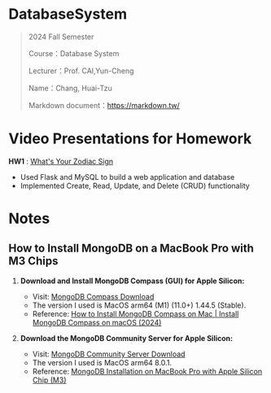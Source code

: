 # DatabaseSystem
> 2024 Fall Semester
>
> Course：Database System
> 
> Lecturer：Prof. CAI,Yun-Cheng
> 
> Name：Chang, Huai-Tzu
> 
> Markdown document：https://markdown.tw/

 # Video Presentations for Homework #

 **HW1** :
[What's Your Zodiac Sign](https://youtu.be/qHA9-f-NW98)   
* Used Flask and MySQL to build a web application and database  
* Implemented Create, Read, Update, and Delete (CRUD) functionality

 # Notes #

## How to Install MongoDB on a MacBook Pro with M3 Chips ##

1. **Download and Install MongoDB Compass (GUI) for Apple Silicon:**
   - Visit: [MongoDB Compass Download](https://www.mongodb.com/try/download/compass)
   - The version I used is MacOS arm64 (M1) (11.0+) 1.44.5 (Stable).
   - Reference: [How to Install MongoDB Compass on Mac | Install MongoDB Compass on macOS (2024)](https://youtu.be/sSoVyHap3HY?si=WS7P00NhEJW1M2Ez)

2. **Download the MongoDB Community Server for Apple Silicon:**
   - Visit: [MongoDB Community Server Download](https://www.mongodb.com/try/download/community)
   - The version I used is MacOS arm64 8.0.1.
   - Reference: [MongoDB Installation on MacBook Pro with Apple Silicon Chip (M3)](https://medium.com/@meetwithIT/mongodb-installation-on-macbook-pro-with-apple-silicon-chip-m3-f1fea73da739)
